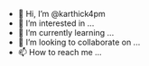 - 👋 Hi, I’m @karthick4pm
- 👀 I’m interested in ...
- 🌱 I’m currently learning ...
- 💞️ I’m looking to collaborate on ...
- 📫 How to reach me ...

<!---
karthick4pm/karthick4pm is a ✨ special ✨ repository because its `README.md` (this file) appears on your GitHub profile.
You can click the Preview link to take a look at your changes.
--->
